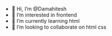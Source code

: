 - 👋 Hi, I’m @Damahitesh
- 👀 I’m interested in frontend
- 🌱 I’m currently learning html
- 💞️ I’m looking to collaborate on html css

<!---
Damahitesh/Damahitesh is a ✨ special ✨ repository because its `README.md` (this file) appears on your GitHub profile.
You can click the Preview link to take a look at your changes.
--->
